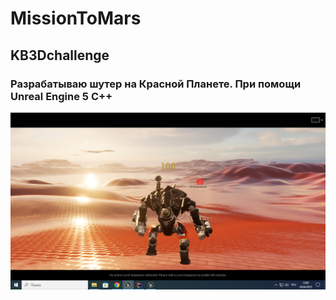 # MissionToMars

## KB3Dchallenge

### Разрабатываю шутер на Красной Планете. При помощи Unreal Engine 5 C++

<img src="https://github.com/EvgenyiK/MissionToMars/blob/master/Img/%D0%A1%D0%BD%D0%B8%D0%BC%D0%BE%D0%BA%20%D1%8D%D0%BA%D1%80%D0%B0%D0%BD%D0%B0%20(36).png" alt="myproject">
